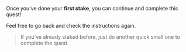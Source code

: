 Once you’ve done your **first stake**, you can continue and complete this quest!

Feel free to go back and check the instructions again.

> If you’ve already staked before, just do another quick small one to complete the quest.
